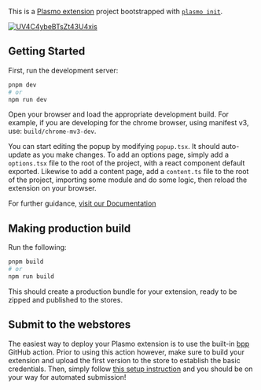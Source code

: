 This is a [Plasmo extension](https://docs.plasmo.com/) project bootstrapped with [`plasmo init`](https://www.npmjs.com/package/plasmo).

[![UV4C4ybeBTsZt43U4xis](https://github.com/denkasyanov/tabs/assets/34678129/2a1923c1-5cfa-4588-9e47-c66ce7877218)](https://chromewebstore.google.com/detail/tabs-%C2%B7-count-tabs-and-win/jkofdipdkamnoabbchfggdkahnhdaeel)

## Getting Started

First, run the development server:

```bash
pnpm dev
# or
npm run dev
```

Open your browser and load the appropriate development build. For example, if you are developing for the chrome browser, using manifest v3, use: `build/chrome-mv3-dev`.

You can start editing the popup by modifying `popup.tsx`. It should auto-update as you make changes. To add an options page, simply add a `options.tsx` file to the root of the project, with a react component default exported. Likewise to add a content page, add a `content.ts` file to the root of the project, importing some module and do some logic, then reload the extension on your browser.

For further guidance, [visit our Documentation](https://docs.plasmo.com/)

## Making production build

Run the following:

```bash
pnpm build
# or
npm run build
```

This should create a production bundle for your extension, ready to be zipped and published to the stores.

## Submit to the webstores

The easiest way to deploy your Plasmo extension is to use the built-in [bpp](https://bpp.browser.market) GitHub action. Prior to using this action however, make sure to build your extension and upload the first version to the store to establish the basic credentials. Then, simply follow [this setup instruction](https://docs.plasmo.com/framework/workflows/submit) and you should be on your way for automated submission!
